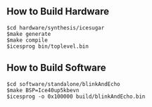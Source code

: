 ## How to Build Hardware
```
$cd hardware/synthesis/icesugar
$make generate
$make compile
$icesprog bin/toplevel.bin
```

## How to Build Software
```
$cd software/standalone/blinkAndEcho
$make BSP=Ice40up5kbevn
$icesprog -o 0x100000 build/blinkAndEcho.bin
```
